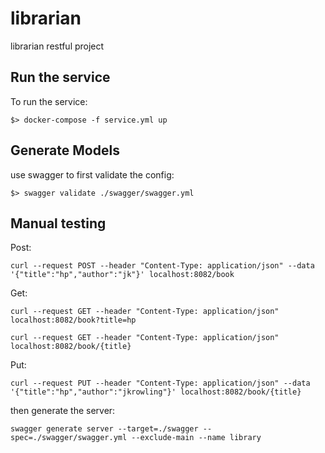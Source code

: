 # librarian
librarian restful project

## Run the service

To run the service:

```
$> docker-compose -f service.yml up
```

## Generate Models

use swagger to first validate the config:

```
$> swagger validate ./swagger/swagger.yml
```

## Manual testing

Post:
```
curl --request POST --header "Content-Type: application/json" --data '{"title":"hp","author":"jk"}' localhost:8082/book
```

Get:
```
curl --request GET --header "Content-Type: application/json" localhost:8082/book?title=hp
```
```
curl --request GET --header "Content-Type: application/json" localhost:8082/book/{title}
```

Put:
```
curl --request PUT --header "Content-Type: application/json" --data '{"title":"hp","author":"jkrowling"}' localhost:8082/book/{title}
```

then generate the server:

```
swagger generate server --target=./swagger --spec=./swagger/swagger.yml --exclude-main --name library
```